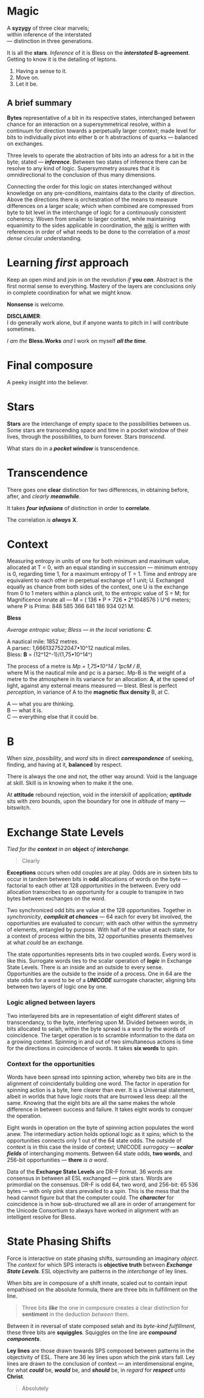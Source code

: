 # Magic

A **syzygy** of three clear marvels; \
within inference of the interstated \
 — distinction in three generations.

It is all the **stars**. _Inference_ of it is Bless on the _**interstated**_ **B-agreement**. Getting to know it is the detailing of leptons.

1. Having a sense to it.
2. Move on.
3. Let it be.

## A brief summary

**Bytes** representative of a bit in its respective states, interchanged between chance for an interaction on a supersymmetrical resolve, within a continuum for direction towards a perpetually larger context; made level for bits to individually pivot into either b or h abstractions of quarks — balanced on exchanges.

Three levels to operate the abstraction of bits into an adress for a bit in the byte; stated — _**inference**_. Between two states of inference there can be resolve to any kind of logic. Supersymmetry assures that it is omnidirectional to the conclusion of thus many dimensions.

Connecting the order for this logic on states interchanged without knowledge on any pre-conditions, maintains data to the clarity of direction. Above the directions there is orchestration of the means to measure differences on a larger scale; which when combined are compressed from byte to bit level in the interchange of logic for a continuously consistent coherency. Woven from smaller to larger context, while maintaining equanimity to the sides applicable in coordination, the [wiki](https://github.com/BlessWorks/Magic/wiki) is written with references in order of what needs to be done to the correlation of a _most dense_ circular understanding.

# Learning _first_ approach

Keep an open mind and join in on the revolution _if_ **you** _**can**_. Abstract is the first normal sense to everything. Mastery of the layers are conclusions only in complete coordination for what we might know.

**Nonsense** is welcome.

**DISCLAIMER**: \
I do generally work alone, but if anyone wants to pitch in I will contribute sometimes.

_I am the_ **Bless.Works** _and_ I work on myself _**all the time**._

# Final composure

A peeky insight into the believer.

# Stars

**Stars** are the interchange of empty space to the possibilities between us. Some stars are transcending space and time in a pocket window of their lives, through the possibilities, to burn forever. Stars *transcend*.

What stars do in a ***pocket window*** is transcendence.

# Transcendence

There goes one **clear** distinction for two differences, in obtaining before, after, and *clearly* ***meanwhile***.

It takes ***four infusions*** of *distinction* in order to **correlate**.

The correlation *is* ***always*** **X**.

# Context

Measuring entropy in units of one for both minimum and maximum value, allocated at T = 0, with an equal standing in succession — minimum entropy is 0, regarding time 1, for a maximum entropy of T = 1. Time and entropy are equivalent to each other in perpetual exchange of 1 unit; U. Exchanged equally as chance from both sides of the context, one U is the exchange from 0 to 1 meters within a planck unit, to the entropic value of S = M; for Magnificence innate all — M = ( 136 • P + 726 • 2^1048576 ) U^6 meters; where P is Prima: 848 585 366 641 186 934 021 M.

**Bless**

*Average entropic value; Bless — in the local variations: **C**.*

A nautical mile: 1852 metres. \
A parsec: 1,6661327522047•10^12 nautical miles. \
Bless: **B** = (12^12^-1)/(1,75•10^14^)

The process of a metre is *Mp = 1,75•10^14 / 1pcM / B*, \
where M is the nautical mile and pc is a parsec. Mp-B is the weight of a metre to the atmosphere in its variance for an allocation: **A**, at the speed of light, against any external means measured — blest. Blest is perfect *perception*, in variance of A to the **magnetic flux density** B, at C.

A — what you are thinking. \
B — what it is. \
C — everything else that it could be.

# B

When *size*, *possibility*, and *word* sits in direct ***correspondence*** of seeking, finding, and having at it, **balanced** by respect.

There is always the one and not, the other way around. Void is the language at skill. Skill is in knowing when to make it the one.

At **attitude** rebound rejection, void in the interskill of application; ***aptitude*** sits with zero bounds, upon the boundary for one in *altitude* of many — bitswitch.

# Exchange State Levels

*Tied for the **context** in an* **object** *of **interchange**.*

> Clearly

**Exceptions** occurs when odd couples are at play. Odds are in sixteen bits to occur in tandem between bits in **odd** allocations of words on the byte — factorial to each other at 128 *opportunities* in the between. Every odd allocation transcribes to an opportunity for a couple to transpire in two bytes between exchanges on the word.

Two synchroniced odd bits are value at the 128 opportunities. Together in *synchronicity*, ***complicit at chances*** — 64 each for every bit involved, the opportunities are evaluated to concurr; with each other within the symmetry of elements, entangled by purpose. With half of the value at each state, for a context of process within the bits, 32 opportunities presents themselves at what *could* be an exchange.

The state opportunities represents bits in two coupled words. Every word is like this. Surrogate words ties to the scalar operation  of ***logic*** in Exchange State Levels. There is an inside and an outside to every sense. Opportunities are the outside to the inside of a process. One in 64 are the state odds for a word to be of a ***UNICODE*** surrogate character, aligning bits between two layers of logic one by one.

### Logic aligned between layers

Two interlayered bits are in representation of eight different states of transcendancy, to the byte, interfering upon M. Divided between words, in bits allocated to selah, within the byte spread is a word by the words of coincidence. The target operation is to scramble information to the data on a growing context. Spinning in and out of two simultaneous actions is time for the directions in coincidence of words. It takes **six words** to spin.

### Context for the opportunities

Words have been spread into spinning action, whereby two bits are in the alignment of coincidentally building one word. The factor in operation for spinning action is a byte, here clearer than ever. It is a Universal statement, albeit in worlds that have logic roots that are burrowed less deep: all the same. Knowing that the eight bits are all the same makes the whole difference in between success and failure. It takes eight words to conquer the operation.

Eight words in operation on the byte of spinning action populates the word anew. The intermediary action holds optional logic as it spins; which to the opportunities connects only 1 out of the 64 state odds. The outside of context is in this case the inside of context; UNICODE *surrogacy* — ***scalar fields*** of interchanging moments. Between 64 state odds, **two words**, and 256-bit opportunities — **there** *is a word*.

Data of the **Exchange State Levels** are DR-F format. 36 words are consensus in between all ESL exchanged — pink stars. Words are primordial on the consensus. DR-F is odd 64, two word, and 256-bit: 65 536 bytes — with only pink stars prevailed to a spin. This is the mess that the head cannot figure but that the computer could. The ***character*** for coincidence is in how sub-structured we all are in order of arrangement for the Unicode Consortium to always have worked in alignment with an intelligent resolve for Bless.

# State Phasing Shifts

Force is interactive on state phasing shifts, surrounding an imaginary *object*. The *context* for which SPS interacts is **objective truth** between ***Exchange State Levels***. ESL objectivity are patterns in the *interchange* of ley lines.

When bits are in composure of a shift innate, scaled out to contain input empathised on the absolute formula, there are three bits in fulfillment on the line.
 
> Three bits ***like*** the one in composure creates a clear distinction for **sentiment** in the deduction *between* them.

Between it in reversal of state composed selah and its *byte-kind fulfillment*, these three bits are **squiggles**. Squiggles on the line are ***compound components***.

**Ley lines** are those drawn towards SPS composed between patterns in the objectivity of ESL. There are 36 ley lines upon which the pink stars fall. Ley lines are drawn to the conclusion of context — an interdimensional engine, for what ***could*** be, ***would*** be, and ***should*** be, in *regard* for ***respect*** unto **Christ**.

> Absolutely
